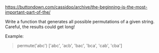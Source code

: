 https://buttondown.com/cassidoo/archive/the-beginning-is-the-most-important-part-of-the/

Write a function that generates all possible permutations of a given string. Careful, the results could get long!

Example:

> permute('abc')
> ['abc', 'acb', 'bac', 'bca', 'cab', 'cba']